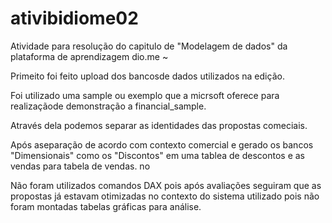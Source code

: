 # ativibidiome02
Atividade para resolução do capitulo de "Modelagem de dados" da plataforma de aprendizagem dio.me ~


Primeito foi feito upload dos bancosde dados utilizados na edição.

Foi utilizado uma sample ou exemplo que a micrsoft oferece para realizaçãode demonstração a financial_sample.

Através dela podemos separar as identidades das propostas comeciais.

Após aseparação de acordo com contexto comercial e gerado os bancos "Dimensionais" como os "Discontos" em uma tablea de descontos e as vendas para tabela de vendas. no

Não foram utilizados comandos DAX pois após avaliações seguiram que as propostas já estavam otimizadas no contexto do sistema utilizado pois não foram montadas tabelas gráficas para análise.

